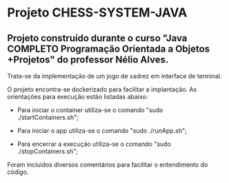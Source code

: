 # Projeto CHESS-SYSTEM-JAVA

## Projeto construído durante o curso "Java COMPLETO Programação Orientada a Objetos +Projetos" do professor Nélio Alves.

Trata-se da implementação de um jogo de xadrez em interface de terminal.

O projeto encontra-se dockerizado para facilitar a implantação. As orientações para execução estão listadas abaixo:

- Para iniciar o container utiliza-se o comando "sudo ./startContainers.sh";

- Para iniciar o app utiliza-se o comando "sudo ./runApp.sh";

- Para encerrar a execução utiliza-se o comando "sudo ./stopContainers.sh";

Foram incluídos diversos comentários para facilitar o entendimento do código.